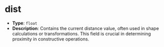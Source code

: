 # dist

- **Type**: `float`
- **Description**: Contains the current distance value, often used in shape calculations or transformations. This field is crucial in determining proximity in constructive operations.
